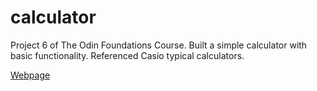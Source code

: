 # calculator

Project 6 of The Odin Foundations Course. Built a simple calculator with basic functionality. Referenced Casio typical calculators.

[Webpage](https://4ndrelim.github.io/calculator/)